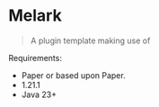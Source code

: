 # Melark

> A plugin template making use of 

Requirements:
- Paper or based upon Paper.
- 1.21.1
- Java 23+
